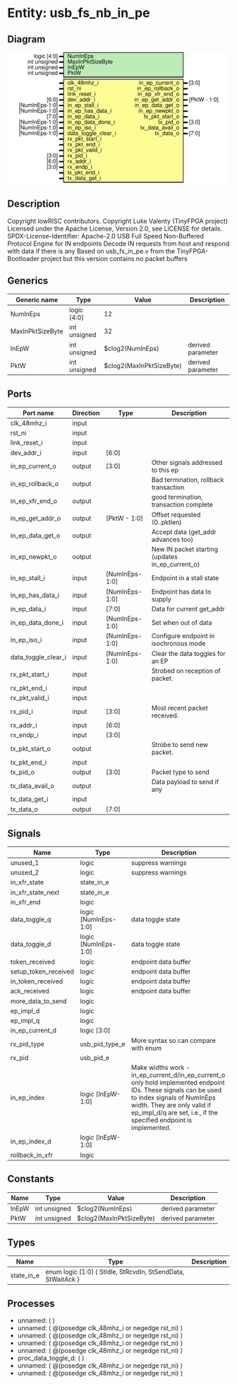 # Entity: usb_fs_nb_in_pe

## Diagram

![Diagram](usb_fs_nb_in_pe.svg "Diagram")
## Description

Copyright lowRISC contributors.
 Copyright Luke Valenty (TinyFPGA project)
 Licensed under the Apache License, Version 2.0, see LICENSE for details.
 SPDX-License-Identifier: Apache-2.0
 USB Full Speed Non-Buffered Protocol Engine for IN endpoints
 Decode IN requests from host and respond with data if there is any
 Based on usb_fs_in_pe.v from the TinyFPGA-Bootloader project but
 this version contains no packet buffers
 
## Generics

| Generic name     | Type         | Value                    | Description       |
| ---------------- | ------------ | ------------------------ | ----------------- |
| NumInEps         | logic [4:0]  | 12                       |                   |
| MaxInPktSizeByte | int unsigned | 32                       |                   |
| InEpW            | int unsigned | $clog2(NumInEps)         | derived parameter |
| PktW             | int unsigned | $clog2(MaxInPktSizeByte) | derived parameter |
## Ports

| Port name           | Direction | Type           | Description                                      |
| ------------------- | --------- | -------------- | ------------------------------------------------ |
| clk_48mhz_i         | input     |                |                                                  |
| rst_ni              | input     |                |                                                  |
| link_reset_i        | input     |                |                                                  |
| dev_addr_i          | input     | [6:0]          |                                                  |
| in_ep_current_o     | output    | [3:0]          | Other signals addressed to this ep               |
| in_ep_rollback_o    | output    |                | Bad termination, rollback transaction            |
| in_ep_xfr_end_o     | output    |                | good termination, transaction complete           |
| in_ep_get_addr_o    | output    | [PktW - 1:0]   | Offset requested (0..pktlen)                     |
| in_ep_data_get_o    | output    |                | Accept data (get_addr advances too)              |
| in_ep_newpkt_o      | output    |                | New IN packet starting (updates in_ep_current_o) |
| in_ep_stall_i       | input     | [NumInEps-1:0] | Endpoint in a stall state                        |
| in_ep_has_data_i    | input     | [NumInEps-1:0] | Endpoint has data to supply                      |
| in_ep_data_i        | input     | [7:0]          | Data for current get_addr                        |
| in_ep_data_done_i   | input     | [NumInEps-1:0] | Set when out of data                             |
| in_ep_iso_i         | input     | [NumInEps-1:0] | Configure endpoint in isochronous mode           |
| data_toggle_clear_i | input     | [NumInEps-1:0] | Clear the data toggles for an EP                 |
| rx_pkt_start_i      | input     |                | Strobed on reception of packet.                  |
| rx_pkt_end_i        | input     |                |                                                  |
| rx_pkt_valid_i      | input     |                |                                                  |
| rx_pid_i            | input     | [3:0]          | Most recent packet received.                     |
| rx_addr_i           | input     | [6:0]          |                                                  |
| rx_endp_i           | input     | [3:0]          |                                                  |
| tx_pkt_start_o      | output    |                | Strobe to send new packet.                       |
| tx_pkt_end_i        | input     |                |                                                  |
| tx_pid_o            | output    | [3:0]          | Packet type to send                              |
| tx_data_avail_o     | output    |                | Data payload to send if any                      |
| tx_data_get_i       | input     |                |                                                  |
| tx_data_o           | output    | [7:0]          |                                                  |
## Signals

| Name                 | Type                 | Description                                                                                                                                                                                                                                       |
| -------------------- | -------------------- | ------------------------------------------------------------------------------------------------------------------------------------------------------------------------------------------------------------------------------------------------- |
| unused_1             | logic                | suppress warnings                                                                                                                                                                                                                                 |
| unused_2             | logic                | suppress warnings                                                                                                                                                                                                                                 |
| in_xfr_state         | state_in_e           |                                                                                                                                                                                                                                                   |
| in_xfr_state_next    | state_in_e           |                                                                                                                                                                                                                                                   |
| in_xfr_end           | logic                |                                                                                                                                                                                                                                                   |
| data_toggle_q        | logic [NumInEps-1:0] | data toggle state                                                                                                                                                                                                                                 |
| data_toggle_d        | logic [NumInEps-1:0] | data toggle state                                                                                                                                                                                                                                 |
| token_received       | logic                | endpoint data buffer                                                                                                                                                                                                                              |
| setup_token_received | logic                | endpoint data buffer                                                                                                                                                                                                                              |
| in_token_received    | logic                | endpoint data buffer                                                                                                                                                                                                                              |
| ack_received         | logic                | endpoint data buffer                                                                                                                                                                                                                              |
| more_data_to_send    | logic                |                                                                                                                                                                                                                                                   |
| ep_impl_d            | logic                |                                                                                                                                                                                                                                                   |
| ep_impl_q            | logic                |                                                                                                                                                                                                                                                   |
| in_ep_current_d      | logic [3:0]          |                                                                                                                                                                                                                                                   |
| rx_pid_type          | usb_pid_type_e       | More syntax so can compare with enum                                                                                                                                                                                                              |
| rx_pid               | usb_pid_e            |                                                                                                                                                                                                                                                   |
| in_ep_index          | logic [InEpW-1:0]    | Make widths work - in_ep_current_d/in_ep_current_o only hold implemented endpoint IDs. These signals can be used to index signals of NumInEps width. They are only valid if ep_impl_d/q are set, i.e., if the specified endpoint is implemented.  |
| in_ep_index_d        | logic [InEpW-1:0]    |                                                                                                                                                                                                                                                   |
| rollback_in_xfr      | logic                |                                                                                                                                                                                                                                                   |
## Constants

| Name  | Type         | Value                    | Description       |
| ----- | ------------ | ------------------------ | ----------------- |
| InEpW | int unsigned | $clog2(NumInEps)         | derived parameter |
| PktW  | int unsigned | $clog2(MaxInPktSizeByte) | derived parameter |
## Types

| Name       | Type                                                                           | Description |
| ---------- | ------------------------------------------------------------------------------ | ----------- |
| state_in_e | enum logic [1:0] {     StIdle,     StRcvdIn,     StSendData,     StWaitAck   } |             |
## Processes
- unnamed: (  )
- unnamed: ( @(posedge clk_48mhz_i or negedge rst_ni) )
- unnamed: ( @(posedge clk_48mhz_i or negedge rst_ni) )
- unnamed: ( @(posedge clk_48mhz_i or negedge rst_ni) )
- unnamed: ( @(posedge clk_48mhz_i or negedge rst_ni) )
- proc_data_toggle_d: (  )
- unnamed: ( @(posedge clk_48mhz_i or negedge rst_ni) )
- unnamed: ( @(posedge clk_48mhz_i or negedge rst_ni) )

